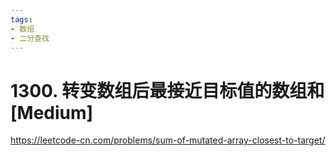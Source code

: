 ```yaml
---
tags:
- 数组
- 二分查找
---
```


# 1300. 转变数组后最接近目标值的数组和 [Medium]

<https://leetcode-cn.com/problems/sum-of-mutated-array-closest-to-target/>
